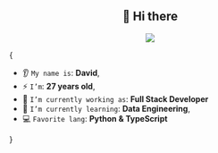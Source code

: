 <h2 align="center">👋 Hi there</h2>

<p align="center">
    <img src="https://komarev.com/ghpvc/?username=davidalmaz&color=blue"/> 
</p>

{  

* 👂 `My name is`: **David**,
* ⚡ `I’m`: **27 years old**,
* 🔭 `I’m currently working as`: **Full Stack Developer**
* 🌱 `I’m currently learning`: **Data Engineering**,
* 💻 `Favorite lang`: **Python & TypeScript**  

}
